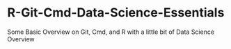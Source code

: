 # R-Git-Cmd-Data-Science-Essentials
Some Basic Overview on Git, Cmd, and R with a little bit of Data Science Overview
